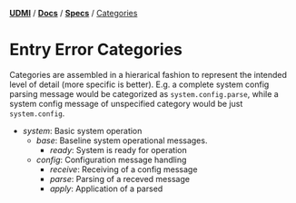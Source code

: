 [**UDMI**](../../) / [**Docs**](../) / [**Specs**](./) / [Categories](#)

# Entry Error Categories

Categories are assembled in a hierarical fashion to represent the intended level
of detail (more specific is better). E.g. a complete system config parsing message
would be categorized as `system.config.parse`, while a system config message of
unspecified category would be just `system.config`.

* _system_: Basic system operation
  * _base_: Baseline system operational messages.
    * _ready_: System is ready for operation
  * _config_: Configuration message handling
    * _receive_: Receiving of a config message
    * _parse_: Parsing of a receved message
    * _apply_: Application of a parsed
